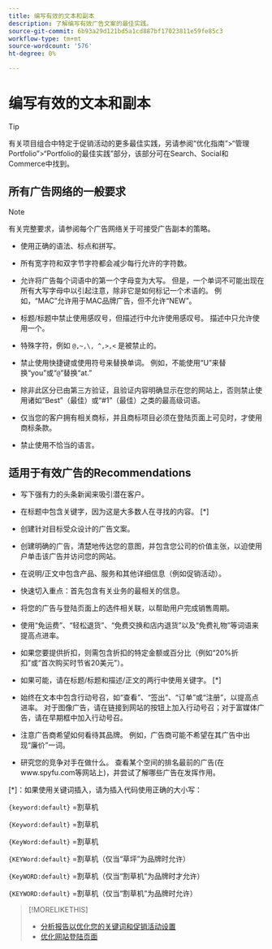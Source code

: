 ```yaml
---
title: 编写有效的文本和副本
description: 了解编写有效广告文案的最佳实践。
source-git-commit: 6b93a29d121bd5a1cd887bf17023811e59fe85c3
workflow-type: tm+mt
source-wordcount: '576'
ht-degree: 0%

---
```


# 编写有效的文本和副本

>[!TIP]
>
>有关项目组合中特定于促销活动的更多最佳实践，另请参阅“优化指南”>“管理Portfolio”>“Portfolio的最佳实践”部分，该部分可在Search、Social和Commerce中找到。<!-- verify convention for referencing Optimization Guide here -->

## 所有广告网络的一般要求

>[!NOTE]
>
>有关完整要求，请参阅每个广告网络关于可接受广告副本的策略。

* 使用正确的语法、标点和拼写。

* 所有宽字符和双字节字符都会减少每行允许的字符数。

* 允许将广告每个词语中的第一个字母变为大写。 但是，一个单词不可能出现在所有大写字母中以引起注意，除非它是如何标记一个术语的。 例如，“MAC”允许用于MAC品牌广告，但不允许“NEW”。

* 标题/标题中禁止使用感叹号，但描述行中允许使用感叹号。 描述中只允许使用一个。

* 特殊字符，例如 `@,~,\, ^,>,<` 是被禁止的。

* 禁止使用快捷键或使用符号来替换单词。 例如，不能使用“U”来替换“you”或“`@`”替换“at.”

* 除非此区分已由第三方验证，且验证内容明确显示在您的网站上，否则禁止使用诸如“Best”（最佳）或“#1”（最佳）之类的最高级词语。

* 仅当您的客户拥有相关商标，并且商标项目必须在登陆页面上可见时，才使用商标条款。

* 禁止使用不恰当的语言。

## 适用于有效广告的Recommendations

* 写下强有力的头条新闻来吸引潜在客户。

* 在标题中包含关键字，因为这是大多数人在寻找的内容。 [*]

* 创建针对目标受众设计的广告文案。

* 创建明确的广告，清楚地传达您的意图，并包含您公司的价值主张，以迫使用户单击该广告并访问您的网站。

* 在说明/正文中包含产品、服务和其他详细信息（例如促销活动）。

* 快速切入重点：首先包含有关业务的最相关的信息。

* 将您的广告与登陆页面上的选件相关联，以帮助用户完成销售周期。

* 使用“免运费”、“轻松退货”、“免费交换和店内退货”以及“免费礼物”等词语来提高点进率。

* 如果您要提供折扣，则需包含折扣的特定金额或百分比（例如“20%折扣”或“首次购买时节省20美元”）。

* 如果可能，请在标题/标题和描述/正文的两行中使用关键字。 [*]

* 始终在文本中包含行动号召，如“查看”、“签出”、“订单”或“注册”，以提高点进率。 对于图像广告，请在链接到网站的按钮上加入行动号召；对于富媒体广告，请在早期框中加入行动号召。

* 注意广告商希望如何看待其品牌。 例如，广告商可能不希望在其广告中出现“廉价”一词。

* 研究您的竞争对手在做什么。 查看某个空间的排名最前的广告(在www.spyfu.com等网站上)，并尝试了解哪些广告在发挥作用。

[*]：如果使用关键词插入，请为插入代码使用正确的大小写：

`{keyword:default}` =割草机

`{Keyword:default}` =割草机

`{KeyWord:default}` =割草机

`{KEYWord:default}` =割草机（仅当“草坪”为品牌时允许）

`{KeyWORD:default}` =割草机（仅当“割草机”为品牌时才允许）

`{KEYWORD:default}` =割草机（仅当“割草机”为品牌时允许）

>[!MORELIKETHIS]
>
>* [分析报告以优化您的关键词和促销活动设置](best-practices-analyze.md)
>* [优化网站登陆页面](best-practices-optimize.md)
